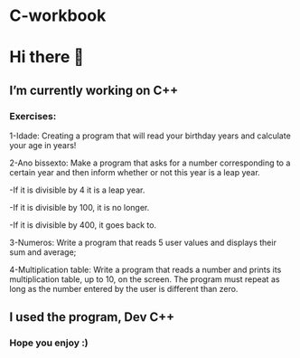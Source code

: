 # C-workbook

# Hi there 👋

## I’m currently working on C++

### Exercises:

1-Idade: Creating a program that will read your birthday years and calculate your age in years!

2-Ano bissexto: Make a program that asks for a number corresponding to a certain year and then inform whether or not this year is a leap year.

-If it is divisible by 4 it is a leap year.

-If it is divisible by 100, it is no longer.

-If it is divisible by 400, it goes back to.

3-Numeros: Write a program that reads 5 user values and displays their sum and average;

4-Multiplication table: Write a program that reads a number and prints its multiplication table, up to 10, on the screen.
The program must repeat as long as the number entered by the user is different than zero.

## I used the program, Dev C++

### Hope you enjoy :)
